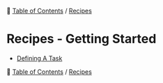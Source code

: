 🔖 [Table of Contents](../../README.md) / [Recipes](../README.md)

# Recipes - Getting Started

- [Defining A Task](defining-a-task.md)

🔖 [Table of Contents](../../README.md) / [Recipes](../README.md)

